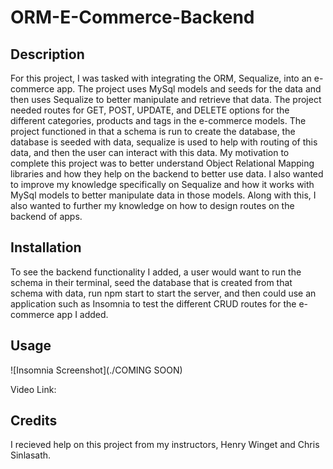 # ORM-E-Commerce-Backend

## Description


For this project, I was tasked with integrating the ORM, Sequalize, into an e-commerce app. The project uses MySql models and seeds for the data and then uses Sequalize to better manipulate and retrieve that data. The project needed routes for GET, POST, UPDATE, and DELETE options for the different categories, products and tags in the e-commerce models. The project functioned in that a schema is run to create the database, the database is seeded with data, sequalize is used to help with routing of this data, and then the user can interact with this data. My motivation to complete this project was to better understand Object Relational Mapping libraries and how they help on the backend to better use data. I also wanted to improve my knowledge specifically on Sequalize and how it works with MySql models to better manipulate data in those models. Along with this, I also wanted to further my knowledge on how to design routes on the backend of apps. 

## Installation

To see the backend functionality I added, a user would want to run the schema in their terminal, seed the database that is created from that schema with data, run npm start to start the server, and then could use an application such as Insomnia to test the different CRUD routes for the e-commerce app I added. 

## Usage

![Insomnia Screenshot](./COMING SOON)


Video Link:


## Credits

I recieved help on this project from my instructors, Henry Winget and Chris Sinlasath.